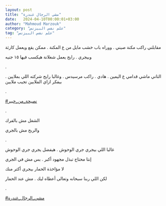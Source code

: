 ```yaml
---
layout: post
title: "مشي الرجال غندرة"
date:   2024-04-10T00:00:01+03:00
author: "Mahmoud Marzouk"
category: "علم نفس البيزنس"
tag: "علم نفس البيزنس"
---
```



مقابلني راكب مكنة صيني . ووراه باب خشب مايل من ع المكنة
. ممكن يقع ويعمل كارثة

وبيجري . رايح يعمل شغلانة هيكسب فيها ١٥ جنيه

.

التاني ماشي قدامي ع اليمين . هادي . راكب مرسيدس . وغالبا
رايح شركته اللي بملايين . بيفكر ازاي الملايين تجيب ملايين

.

[<u>\#نصيحة\_من\_خبير</u>](https://www.facebook.com/hashtag/%D9%86%D8%B5%D9%8A%D8%AD%D8%A9_%D9%85%D9%86_%D8%AE%D8%A8%D9%8A%D8%B1?__eep__=6&__cft__%5b0%5d=AZWyTeQ3NCqh9J0da_enPyQ4dd2oW8IdDtQv5enZ9LC6EXGIkeDgOzHxMvtjQRDnpABToKweq1KMzovJlQ5Bhn3Tmlcz4P-vhOdJRgbE6rYH36dpYwmBDtMnO6XCOVnErtHekFj_Otpm4ZEgNXygdLtV5KP_fHQwCGfECGHOH6sD4Q&__tn__=*NK-R)

.

الشغل مش بالفرك

والربح مش بالجري

.

غالبا اللي بيجري جري الوحوش . هيفضل يجري جري
الوحوش

إنتا محتاج تبذل مجهود أكبر . بس مش في الجري

لا مؤاخذة الحمار بيجري أكتر منك

لكن اللي ربنا سبحانه وتعالى أعطاه ليك . مش عند
الحمار

.

[<u>\#مشي\_الرجال\_غندرة</u>](https://www.facebook.com/hashtag/%D9%85%D8%B4%D9%8A_%D8%A7%D9%84%D8%B1%D8%AC%D8%A7%D9%84_%D8%BA%D9%86%D8%AF%D8%B1%D8%A9?__eep__=6&__cft__%5b0%5d=AZWyTeQ3NCqh9J0da_enPyQ4dd2oW8IdDtQv5enZ9LC6EXGIkeDgOzHxMvtjQRDnpABToKweq1KMzovJlQ5Bhn3Tmlcz4P-vhOdJRgbE6rYH36dpYwmBDtMnO6XCOVnErtHekFj_Otpm4ZEgNXygdLtV5KP_fHQwCGfECGHOH6sD4Q&__tn__=*NK-R)
